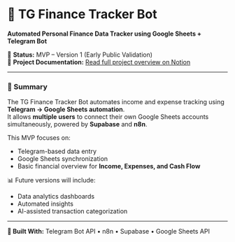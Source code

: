 # 🧾 TG Finance Tracker Bot

**Automated Personal Finance Data Tracker using Google Sheets + Telegram Bot**

🚀 **Status:** MVP – Version 1 (Early Public Validation)  
🔗 **Project Documentation:** [Read full project overview on Notion](https://www.notion.so/TG-Finance-Tracker-User-Manual-282ecb7f88e780f4b360c8b231e1b4c4#283ecb7f88e78020a96be5262585f7aa)

---

### 📘 Summary
The TG Finance Tracker Bot automates income and expense tracking using **Telegram → Google Sheets automation**.  
It allows **multiple users** to connect their own Google Sheets accounts simultaneously, powered by **Supabase** and **n8n**.

This MVP focuses on:
- Telegram-based data entry  
- Google Sheets synchronization  
- Basic financial overview for **Income, Expenses, and Cash Flow**

📊 Future versions will include:
- Data analytics dashboards  
- Automated insights  
- AI-assisted transaction categorization

---

**🧠 Built With:** Telegram Bot API • n8n • Supabase • Google Sheets API
